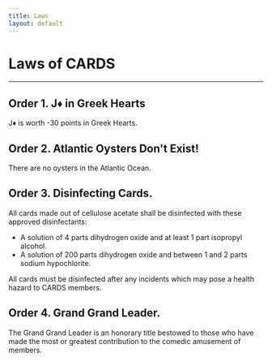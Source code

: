 ```yaml
---
title: Laws
layout: default
---
```


# Laws of CARDS

---

## Order 1. J♦ in Greek Hearts
J♦ is worth -30 points in Greek Hearts.

## Order 2. Atlantic Oysters Don't Exist!
There are no oysters in the Atlantic Ocean.

## Order 3. Disinfecting Cards.
All cards made out of cellulose acetate shall be disinfected with these approved disinfectants:

* A solution of 4 parts dihydrogen oxide and at least 1 part isopropyl alcohol.
* A solution of 200 parts dihydrogen oxide and between 1 and 2 parts sodium hypochlorite.

All cards must be disinfected after any incidents which may pose a health hazard to CARDS members.

## Order 4. Grand Grand Leader.
The Grand Grand Leader is an honorary title bestowed to those who have made the most or greatest contribution to the comedic amusement of members.
